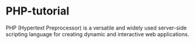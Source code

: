 # PHP-tutorial
PHP (Hypertext Preprocessor) is a versatile and widely used server-side scripting language for creating dynamic and interactive web applications. 

